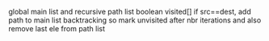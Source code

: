 global main list and recursive path list
boolean visited[]
if src==dest, add path to main list
backtracking so mark unvisited after nbr iterations and also remove last ele from path list